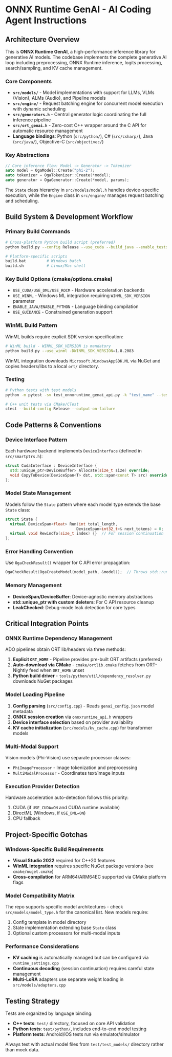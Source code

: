 # ONNX Runtime GenAI - AI Coding Agent Instructions

## Architecture Overview

This is **ONNX Runtime GenAI**, a high-performance inference library for generative AI models. The codebase implements the complete generative AI loop including preprocessing, ONNX Runtime inference, logits processing, search/sampling, and KV cache management.

### Core Components

- **`src/models/`** - Model implementations with support for LLMs, VLMs (Vision), ALMs (Audio), and Pipeline models
- **`src/engine/`** - Request batching engine for concurrent model execution with dynamic scheduling  
- **`src/generators.h`** - Central generator logic coordinating the full inference pipeline
- **`src/ort_genai.h`** - Zero-cost C++ wrapper around the C API for automatic resource management
- **Language bindings**: Python (`src/python/`), C# (`src/csharp/`), Java (`src/java/`), Objective-C (`src/objectivec/`)

### Key Abstractions

```cpp
// Core inference flow: Model -> Generator -> Tokenizer
auto model = OgaModel::Create("phi-2");
auto tokenizer = OgaTokenizer::Create(*model);
auto generator = OgaGenerator::Create(*model, params);
```

The `State` class hierarchy in `src/models/model.h` handles device-specific execution, while the `Engine` class in `src/engine/` manages request batching and scheduling.

## Build System & Development Workflow

### Primary Build Commands

```bash
# Cross-platform Python build script (preferred)
python build.py --config Release --use_cuda --build_java --enable_tests

# Platform-specific scripts
build.bat         # Windows batch
build.sh          # Linux/Mac shell
```

### Key Build Options (cmake/options.cmake)

- `USE_CUDA/USE_DML/USE_ROCM` - Hardware acceleration backends
- `USE_WINML` - Windows ML integration requiring `WINML_SDK_VERSION` parameter
- `ENABLE_JAVA/ENABLE_PYTHON` - Language binding compilation
- `USE_GUIDANCE` - Constrained generation support

### WinML Build Pattern

WinML builds require explicit SDK version specification:

```bash
# WinML build - WINML_SDK_VERSION is mandatory
python build.py --use_winml -DWINML_SDK_VERSION=1.8.2083
```

WinML integration downloads `Microsoft.WindowsAppSDK.ML` via NuGet and copies headers/libs to a local `ort/` directory.

### Testing

```bash
# Python tests with test models
python -m pytest -sv test_onnxruntime_genai_api.py -k "test_name" --test_models ..\test_models

# C++ unit tests via CMake/CTest
ctest --build-config Release --output-on-failure
```

## Code Patterns & Conventions

### Device Interface Pattern

Each hardware backend implements `DeviceInterface` (defined in `src/smartptrs.h`):

```cpp
struct CudaInterface : DeviceInterface {
  std::unique_ptr<DeviceBuffer> Allocate(size_t size) override;
  void CopyToDevice(DeviceSpan<T> dst, std::span<const T> src) override;
};
```

### Model State Management

Models follow the `State` pattern where each model type extends the base `State` class:

```cpp
struct State {
  virtual DeviceSpan<float> Run(int total_length, 
                               DeviceSpan<int32_t>& next_tokens) = 0;
  virtual void RewindTo(size_t index) {}  // For session continuation
};
```

### Error Handling Convention

Use `OgaCheckResult()` wrapper for C API error propagation:

```cpp
OgaCheckResult(OgaCreateModel(model_path, &model));  // Throws std::runtime_error
```

### Memory Management

- **DeviceSpan/DeviceBuffer**: Device-agnostic memory abstractions
- **std::unique_ptr with custom deleters**: For C API resource cleanup
- **LeakChecked<T>**: Debug-mode leak detection for core types

## Critical Integration Points

### ONNX Runtime Dependency Management

ADO pipelines obtain ORT lib/headers via three methods:
1. **Explicit `ORT_HOME`** - Pipeline provides pre-built ORT artifacts (preferred)
2. **Auto-download via CMake** - `cmake/ortlib.cmake` fetches from ORT-Nightly feed when `ORT_HOME` unset
3. **Python build driver** - `tools/python/util/dependency_resolver.py` downloads NuGet packages

### Model Loading Pipeline

1. **Config parsing** (`src/config.cpp`) - Reads `genai_config.json` model metadata
2. **ONNX session creation** via `onnxruntime_api.h` wrappers
3. **Device interface selection** based on provider availability
4. **KV cache initialization** (`src/models/kv_cache.cpp`) for transformer models

### Multi-Modal Support

Vision models (Phi-Vision) use separate processor classes:
- `PhiImageProcessor` - Image tokenization and preprocessing
- `MultiModalProcessor` - Coordinates text/image inputs

### Execution Provider Detection

Hardware acceleration auto-detection follows this priority:
1. CUDA (if `USE_CUDA=ON` and CUDA runtime available)
2. DirectML (Windows, if `USE_DML=ON`)
3. CPU fallback

## Project-Specific Gotchas

### Windows-Specific Build Requirements

- **Visual Studio 2022** required for C++20 features
- **WinML integration** requires specific NuGet package versions (see `cmake/nuget.cmake`)
- **Cross-compilation** for ARM64/ARM64EC supported via CMake platform flags

### Model Compatibility Matrix

The repo supports specific model architectures - check `src/models/model_type.h` for the canonical list. New models require:
1. Config template in model directory
2. State implementation extending base `State` class
3. Optional custom processors for multi-modal inputs

### Performance Considerations

- **KV caching** is automatically managed but can be configured via `runtime_settings.cpp`
- **Continuous decoding** (session continuation) requires careful state management
- **Multi-LoRA** adapters use separate weight loading in `src/models/adapters.cpp`

## Testing Strategy

Tests are organized by language binding:
- **C++ tests**: `test/` directory, focused on core API validation
- **Python tests**: `test/python/`, includes end-to-end model testing
- **Platform tests**: Android/iOS tests run via emulator/simulator

Always test with actual model files from `test/test_models/` directory rather than mock data.
